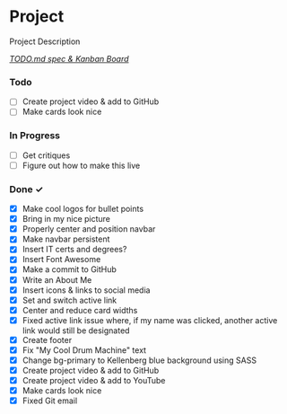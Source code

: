 # Project

Project Description

<em>[TODO.md spec & Kanban Board](https://bit.ly/3fCwKfM)</em>

### Todo

- [ ] Create project video & add to GitHub
- [ ] Make cards look nice

### In Progress

- [ ] Get critiques
- [ ] Figure out how to make this live

### Done ✓

- [x] Make cool logos for bullet points
- [x] Bring in my nice picture  
- [x] Properly center and position navbar  
- [x] Make navbar persistent  
- [x] Insert IT certs and degrees?  
- [x] Insert Font Awesome  
- [x] Make a commit to GitHub  
- [x] Write an About Me  
- [x] Insert icons & links to social media  
- [x] Set and switch active link
- [x] Center and reduce card widths  
- [x] Fixed active link issue where, if my name was clicked, another active link would still be designated
- [x] Create footer  
- [x] Fix "My Cool Drum Machine" text  
- [x] Change bg-primary to Kellenberg blue background using SASS
- [x] Create project video & add to GitHub
- [x] Create project video & add to YouTube
- [x] Make cards look nice
- [x] Fixed Git email